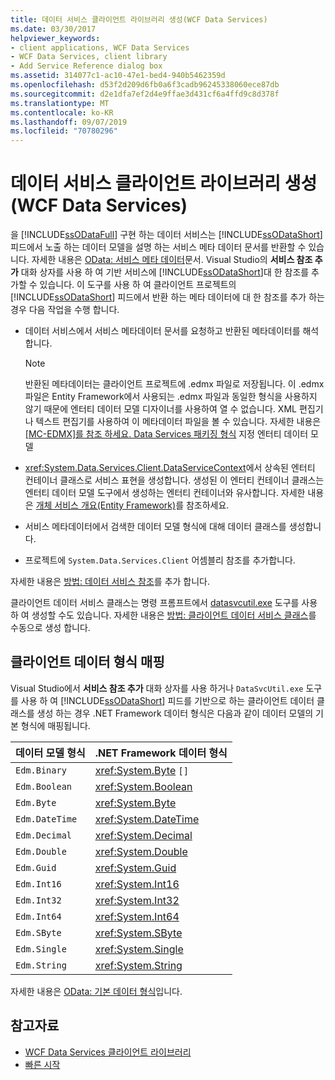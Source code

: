```yaml
---
title: 데이터 서비스 클라이언트 라이브러리 생성(WCF Data Services)
ms.date: 03/30/2017
helpviewer_keywords:
- client applications, WCF Data Services
- WCF Data Services, client library
- Add Service Reference dialog box
ms.assetid: 314077c1-ac10-47e1-bed4-940b5462359d
ms.openlocfilehash: d53f2d209d6fb0a6f3cadb96245338060ece87db
ms.sourcegitcommit: d2e1dfa7ef2d4e9ffae3d431cf6a4ffd9c8d378f
ms.translationtype: MT
ms.contentlocale: ko-KR
ms.lasthandoff: 09/07/2019
ms.locfileid: "70780296"
---
```

# <a name="generating-the-data-service-client-library-wcf-data-services"></a>데이터 서비스 클라이언트 라이브러리 생성(WCF Data Services)
을 [!INCLUDE[ssODataFull](../../../../includes/ssodatafull-md.md)] 구현 하는 데이터 서비스는 [!INCLUDE[ssODataShort](../../../../includes/ssodatashort-md.md)] 피드에서 노출 하는 데이터 모델을 설명 하는 서비스 메타 데이터 문서를 반환할 수 있습니다. 자세한 내용은 [OData: 서비스 메타 데이터](https://go.microsoft.com/fwlink/?LinkId=186070)문서. Visual Studio의 **서비스 참조 추가** 대화 상자를 사용 하 여 기반 서비스에 [!INCLUDE[ssODataShort](../../../../includes/ssodatashort-md.md)]대 한 참조를 추가할 수 있습니다. 이 도구를 사용 하 여 클라이언트 프로젝트의 [!INCLUDE[ssODataShort](../../../../includes/ssodatashort-md.md)] 피드에서 반환 하는 메타 데이터에 대 한 참조를 추가 하는 경우 다음 작업을 수행 합니다.  
  
- 데이터 서비스에서 서비스 메타데이터 문서를 요청하고 반환된 메타데이터를 해석합니다.  
  
    > [!NOTE]
    > 반환된 메타데이터는 클라이언트 프로젝트에 .edmx 파일로 저장됩니다. 이 .edmx 파일은 Entity Framework에서 사용되는 .edmx 파일과 동일한 형식을 사용하지 않기 때문에 엔터티 데이터 모델 디자이너를 사용하여 열 수 없습니다. XML 편집기나 텍스트 편집기를 사용하여 이 메타데이터 파일을 볼 수 있습니다. 자세한 내용은 [ \[MC-EDMX\]를 참조 하세요. Data Services 패키징 형식](https://go.microsoft.com/fwlink/?LinkID=178833) 지정 엔터티 데이터 모델  
  
- <xref:System.Data.Services.Client.DataServiceContext>에서 상속된 엔터티 컨테이너 클래스로 서비스 표현을 생성합니다. 생성된 이 엔터티 컨테이너 클래스는 엔터티 데이터 모델 도구에서 생성하는 엔터티 컨테이너와 유사합니다. 자세한 내용은 [개체 서비스 개요(Entity Framework)](https://docs.microsoft.com/previous-versions/bb386871(v=vs.100))를 참조하세요.  
  
- 서비스 메타데이터에서 검색한 데이터 모델 형식에 대해 데이터 클래스를 생성합니다.  
  
- 프로젝트에 `System.Data.Services.Client` 어셈블리 참조를 추가합니다.  
  
 자세한 내용은 [방법: 데이터 서비스 참조](how-to-add-a-data-service-reference-wcf-data-services.md)를 추가 합니다.  
  
 클라이언트 데이터 서비스 클래스는 명령 프롬프트에서 [datasvcutil.exe](wcf-data-service-client-utility-datasvcutil-exe.md) 도구를 사용 하 여 생성할 수도 있습니다. 자세한 내용은 [방법: 클라이언트 데이터 서비스 클래스](how-to-manually-generate-client-data-service-classes-wcf-data-services.md)를 수동으로 생성 합니다.  
  
## <a name="client-data-type-mapping"></a>클라이언트 데이터 형식 매핑  
 Visual Studio에서 **서비스 참조 추가** 대화 상자를 사용 하거나 `DataSvcUtil.exe` 도구를 사용 하 여 [!INCLUDE[ssODataShort](../../../../includes/ssodatashort-md.md)] 피드를 기반으로 하는 클라이언트 데이터 클래스를 생성 하는 경우 .NET Framework 데이터 형식은 다음과 같이 데이터 모델의 기본 형식에 매핑됩니다.  
  
|데이터 모델 형식|.NET Framework 데이터 형식|  
|---------------------|------------------------------|  
|`Edm.Binary`|<xref:System.Byte> `[]`|  
|`Edm.Boolean`|<xref:System.Boolean>|  
|`Edm.Byte`|<xref:System.Byte>|  
|`Edm.DateTime`|<xref:System.DateTime>|  
|`Edm.Decimal`|<xref:System.Decimal>|  
|`Edm.Double`|<xref:System.Double>|  
|`Edm.Guid`|<xref:System.Guid>|  
|`Edm.Int16`|<xref:System.Int16>|  
|`Edm.Int32`|<xref:System.Int32>|  
|`Edm.Int64`|<xref:System.Int64>|  
|`Edm.SByte`|<xref:System.SByte>|  
|`Edm.Single`|<xref:System.Single>|  
|`Edm.String`|<xref:System.String>|  
  
 자세한 내용은 [OData: 기본 데이터 형식](https://go.microsoft.com/fwlink/?LinkId=186072)입니다.  
  
## <a name="see-also"></a>참고자료

- [WCF Data Services 클라이언트 라이브러리](wcf-data-services-client-library.md)
- [빠른 시작](quickstart-wcf-data-services.md)
